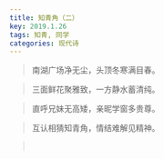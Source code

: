```yaml
---
title: 知青角（二）
key: 2019.1.26
tags: 知青, 同学
categories: 现代诗
---
```


<blockquote class="blockquote-center">南湖广场净无尘，头顶冬寒满目春。
</blockquote>
<blockquote class="blockquote-center">三面鲜花聚雅致，一方静水蓄清纯。
</blockquote>
<blockquote class="blockquote-center">直呼兄妹无高矮，亲昵学窗多贵尊。
</blockquote>
<blockquote class="blockquote-center">互认相猜知青角，情结难解见精神。
</blockquote>
<blockquote class="blockquote-center"></br>
</blockquote>
